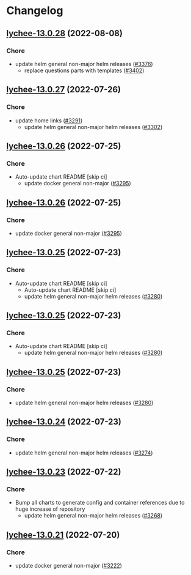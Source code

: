 # Changelog



## [lychee-13.0.28](https://github.com/truecharts/charts/compare/lychee-13.0.27...lychee-13.0.28) (2022-08-08)

### Chore

- update helm general non-major helm releases ([#3376](https://github.com/truecharts/charts/issues/3376))
  - replace questions parts with templates ([#3402](https://github.com/truecharts/charts/issues/3402))




## [lychee-13.0.27](https://github.com/truecharts/apps/compare/lychee-13.0.26...lychee-13.0.27) (2022-07-26)

### Chore

- update home links ([#3291](https://github.com/truecharts/apps/issues/3291))
  - update helm general non-major helm releases ([#3302](https://github.com/truecharts/apps/issues/3302))




## [lychee-13.0.26](https://github.com/truecharts/apps/compare/lychee-13.0.25...lychee-13.0.26) (2022-07-25)

### Chore

- Auto-update chart README [skip ci]
  - update docker general non-major ([#3295](https://github.com/truecharts/apps/issues/3295))




## [lychee-13.0.26](https://github.com/truecharts/apps/compare/lychee-13.0.25...lychee-13.0.26) (2022-07-25)

### Chore

- update docker general non-major ([#3295](https://github.com/truecharts/apps/issues/3295))




## [lychee-13.0.25](https://github.com/truecharts/apps/compare/lychee-13.0.24...lychee-13.0.25) (2022-07-23)

### Chore

- Auto-update chart README [skip ci]
  - Auto-update chart README [skip ci]
  - update helm general non-major helm releases ([#3280](https://github.com/truecharts/apps/issues/3280))




## [lychee-13.0.25](https://github.com/truecharts/apps/compare/lychee-13.0.24...lychee-13.0.25) (2022-07-23)

### Chore

- Auto-update chart README [skip ci]
  - update helm general non-major helm releases ([#3280](https://github.com/truecharts/apps/issues/3280))




## [lychee-13.0.25](https://github.com/truecharts/apps/compare/lychee-13.0.24...lychee-13.0.25) (2022-07-23)

### Chore

- update helm general non-major helm releases ([#3280](https://github.com/truecharts/apps/issues/3280))




## [lychee-13.0.24](https://github.com/truecharts/apps/compare/lychee-13.0.23...lychee-13.0.24) (2022-07-23)

### Chore

- update helm general non-major helm releases ([#3274](https://github.com/truecharts/apps/issues/3274))




## [lychee-13.0.23](https://github.com/truecharts/apps/compare/lychee-13.0.21...lychee-13.0.23) (2022-07-22)

### Chore

- Bump all charts to generate config and container references due to huge increase of repository
  - update helm general non-major helm releases ([#3268](https://github.com/truecharts/apps/issues/3268))



## [lychee-13.0.21](https://github.com/truecharts/apps/compare/lychee-13.0.20...lychee-13.0.21) (2022-07-20)

### Chore

- update docker general non-major ([#3222](https://github.com/truecharts/apps/issues/3222))



